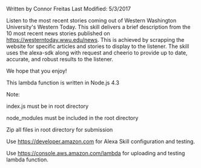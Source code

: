 Written by Connor Freitas
Last Modified: 5/3/2017

Listen to the most recent stories coming out of Western Washington University's Western Today. This skill delivers a brief description from the 10 most recent news stories published on https://westerntoday.wwu.edu/news. This is achieved by scrapping the website for specific articles and stories to display to the listener. The skill uses the alexa-sdk along with request and cheerio to provide up to date, accurate, and robust results to the listener.

We hope that you enjoy!

This lambda function is written in Node.js
4.3

Note:

index.js must be in root directory 

node_modules must be included in the root 
directory

Zip all files in root directory for submission

Use https://developer.amazon.com for Alexa 
Skill configuration and testing.

Use https://console.aws.amazon.com/lambda for
uploading and testing lambda function.
